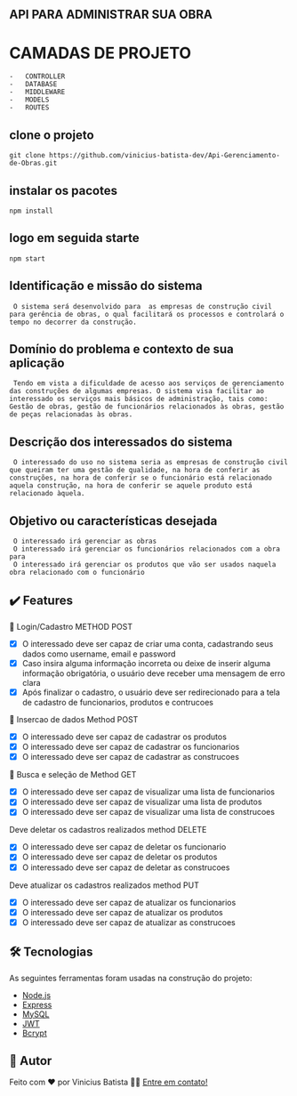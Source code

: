 ## API PARA ADMINISTRAR SUA OBRA

# CAMADAS DE PROJETO

    -   CONTROLLER
    -   DATABASE
    -   MIDDLEWARE
    -   MODELS
    -   ROUTES

## clone o projeto

    git clone https://github.com/vinicius-batista-dev/Api-Gerenciamento-de-Obras.git

## instalar os pacotes

    npm install

## logo em seguida starte

    npm start

## Identificação e missão do sistema

     O sistema será desenvolvido para  as empresas de construção civil  para gerência de obras, o qual facilitará os processos e controlará o tempo no decorrer da construção.

## Domínio do problema e contexto de sua aplicação

     Tendo em vista a dificuldade de acesso aos serviços de gerenciamento das construções de algumas empresas. O sistema visa facilitar ao interessado os serviços mais básicos de administração, tais como: Gestão de obras, gestão de funcionários relacionados às obras, gestão de peças relacionadas às obras.

## Descrição dos interessados do sistema

     O interessado do uso no sistema seria as empresas de construção civil que queiram ter uma gestão de qualidade, na hora de conferir as construções, na hora de conferir se o funcionário está relacionado aquela construção, na hora de conferir se aquele produto está relacionado àquela.

## Objetivo ou características desejada

     O interessado irá gerenciar as obras
     O interessado irá gerenciar os funcionários relacionados com a obra para
     O interessado irá gerenciar os produtos que vão ser usados naquela obra relacionado com o funcionário

<h2 id="features">✔️ Features</h2>

👤 Login/Cadastro METHOD POST

- [x] O interessado deve ser capaz de criar uma conta, cadastrando seus dados como username, email e password
- [x] Caso insira alguma informação incorreta ou deixe de inserir alguma informação obrigatória, o usuário deve receber uma mensagem de erro clara
- [x] Após finalizar o cadastro, o usuário deve ser redirecionado para a tela de cadastro de funcionarios, produtos e contrucoes

🔎 Insercao de dados Method POST

- [x] O interessado deve ser capaz de cadastrar os produtos
- [x] O interessado deve ser capaz de cadastrar os funcionarios
- [x] O interessado deve ser capaz de cadastrar as construcoes

🔎 Busca e seleção de Method GET

- [x] O interessado deve ser capaz de visualizar uma lista de funcionarios
- [x] O interessado deve ser capaz de visualizar uma lista de produtos
- [x] O interessado deve ser capaz de visualizar uma lista de construcoes

Deve deletar os cadastros realizados method DELETE

- [x] O interessado deve ser capaz de deletar os funcionario
- [x] O interessado deve ser capaz de deletar os produtos
- [x] O interessado deve ser capaz de deletar as construcoes

Deve atualizar os cadastros realizados method PUT

- [x] O interessado deve ser capaz de atualizar os funcionarios
- [x] O interessado deve ser capaz de atualizar os produtos
- [x] O interessado deve ser capaz de atualizar as construcoes

<h2 id="tecnologias">🛠 Tecnologias</h2>

As seguintes ferramentas foram usadas na construção do projeto:

- [Node.js](https://nodejs.org/en/)
- [Express](https://expressjs.com/pt-br/)
- [MySQL](https://www.mysql.com/)
- [JWT](https://jwt.io/)
- [Bcrypt](https://www.npmjs.com/package/bcrypt)

<h2 id="autor">🦸 Autor</h2>

Feito com ❤️ por Vinicius Batista 👋🏽 [Entre em contato!](https://www.linkedin.com/in/vinicius-batista-9b1b3b1b3/)

